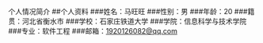 个人情况简介
##个人资料
###姓名：马旺旺
###性别：男
###年龄：20
###籍贯：河北省衡水市
###学校：石家庄铁道大学
###学院：信息科学与技术学院
###专业：软件工程
###邮箱：1920126082@qq.com
